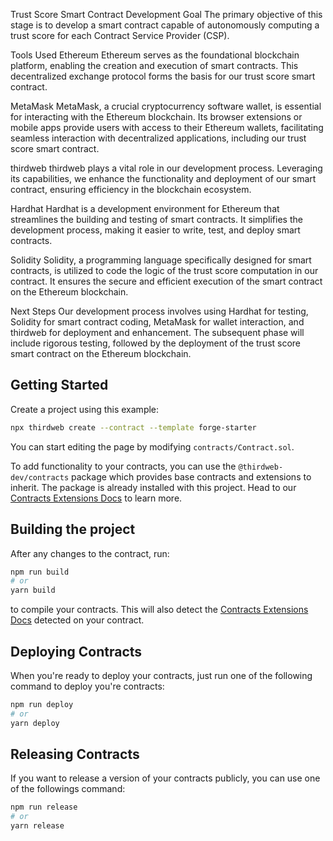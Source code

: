 

Trust Score Smart Contract Development
Goal
The primary objective of this stage is to develop a smart contract capable of autonomously computing a trust score for each Contract Service Provider (CSP).

Tools Used
Ethereum
Ethereum serves as the foundational blockchain platform, enabling the creation and execution of smart contracts. This decentralized exchange protocol forms the basis for our trust score smart contract.

MetaMask
MetaMask, a crucial cryptocurrency software wallet, is essential for interacting with the Ethereum blockchain. Its browser extensions or mobile apps provide users with access to their Ethereum wallets, facilitating seamless interaction with decentralized applications, including our trust score smart contract.

thirdweb
thirdweb plays a vital role in our development process. Leveraging its capabilities, we enhance the functionality and deployment of our smart contract, ensuring efficiency in the blockchain ecosystem.

Hardhat
Hardhat is a development environment for Ethereum that streamlines the building and testing of smart contracts. It simplifies the development process, making it easier to write, test, and deploy smart contracts.

Solidity
Solidity, a programming language specifically designed for smart contracts, is utilized to code the logic of the trust score computation in our contract. It ensures the secure and efficient execution of the smart contract on the Ethereum blockchain.

Next Steps
Our development process involves using Hardhat for testing, Solidity for smart contract coding, MetaMask for wallet interaction, and thirdweb for deployment and enhancement. The subsequent phase will include rigorous testing, followed by the deployment of the trust score smart contract on the Ethereum blockchain.
   
   
   
## Getting Started

Create a project using this example:

```bash
npx thirdweb create --contract --template forge-starter
```

You can start editing the page by modifying `contracts/Contract.sol`.

To add functionality to your contracts, you can use the `@thirdweb-dev/contracts` package which provides base contracts and extensions to inherit. The package is already installed with this project. Head to our [Contracts Extensions Docs](https://portal.thirdweb.com/thirdweb-deploy/contract-extensions) to learn more.

## Building the project

After any changes to the contract, run:

```bash
npm run build
# or
yarn build
```

to compile your contracts. This will also detect the [Contracts Extensions Docs](https://portal.thirdweb.com/thirdweb-deploy/contract-extensions) detected on your contract.

## Deploying Contracts

When you're ready to deploy your contracts, just run one of the following command to deploy you're contracts:

```bash
npm run deploy
# or
yarn deploy
```

## Releasing Contracts

If you want to release a version of your contracts publicly, you can use one of the followings command:

```bash
npm run release
# or
yarn release
```

